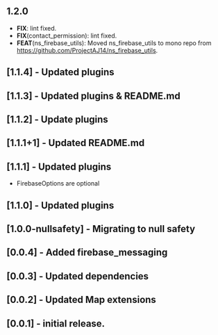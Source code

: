 ## 1.2.0

 - **FIX**: lint fixed.
 - **FIX**(contact_permission): lint fixed.
 - **FEAT**(ns_firebase_utils): Moved ns_firebase_utils to mono repo from https://github.com/ProjectAJ14/ns_firebase_utils.

## [1.1.4]  - Updated plugins

## [1.1.3]  - Updated plugins & README.md

## [1.1.2]  - Update plugins
 
## [1.1.1+1]  - Updated README.md 

## [1.1.1]  - Updated plugins 
- FirebaseOptions are optional

## [1.1.0]  - Updated plugins

## [1.0.0-nullsafety]  - Migrating to null safety

## [0.0.4] - Added firebase_messaging

## [0.0.3] - Updated dependencies

## [0.0.2] - Updated Map extensions

## [0.0.1] - initial release.

 



